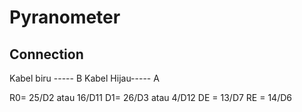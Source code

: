 # Pyranometer

## Connection

Kabel biru ----- B
Kabel Hijau----- A

R0= 25/D2 atau 16/D11
D1= 26/D3 atau 4/D12
DE = 13/D7
RE = 14/D6
